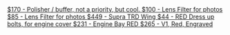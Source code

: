 <!--- https://akirameru.github.io/list/ -->


<a href="https://www.amazon.com/gp/product/B089JFDKRZ/ref=ox_sc_act_title_2?smid=A33UJ5B683URAN&th=1">  
$170 - Polisher / buffer, not a priority, but cool.

<a href="https://www.amazon.com/Freewell-Magnetic-System-Camera-Filter/dp/B08MTNQ51J?ref_=ast_sto_dp&th=1">  
$100 - Lens Filter for photos

<a href="https://www.amazon.com/Freewell-Magnetic-System-Circular-Polarizer/dp/B07VXQKNGY?ref_=ast_sto_dp&th=1">  
$85 - Lens Filter for photos

<a href="https://www.epr-int.com/93-98-supra-mk4-jza80-tr-style-rear-spoiler-portion-carbon-usa-warehouse">  
$449 - Supra TRD Wing

<a href="https://dressupbolts.com/collections/hardware-kits/products/2jz-gte-titanium-dress-up-bolt-coil-pack-cover-kit?variant=30691430793278">  
$44 - RED Dress up bolts, for engine cover

<a href="https://dressupbolts.com/collections/hardware-kits/products/toyota-supra-1993-2002-mkiv-jza80-2jz-gte-titanium-bolt-kit?variant=980440664">  
$231 - Engine Bay RED

<a href="https://www.titanium-works.com/products/titanium-works-mkiv-supra-cover-oil-cap?variant=42488107106479">  
$265 - V1, Red, Engraved
